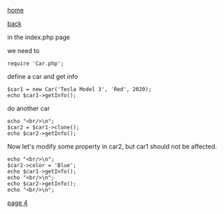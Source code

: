 [home](./page01.md)

[back](./page02.md)


in the index.php page

we need to
```
require 'Car.php';
```


define a  car and get info

```
$car1 = new Car('Tesla Model 3', 'Red', 2020);
echo $car1->getInfo();
```

do another car
```
echo "<br/>\n";
$car2 = $car1->clone();
echo $car2->getInfo();
```
Now let's modify some property in car2, but car1 should not be affected.

```
echo "<br/>\n";
$car2->color = 'Blue';
echo $car1->getInfo();
echo "<br/>\n";
echo $car2->getInfo();
echo "<br/>\n";
```



[page 4](./page04.md)
